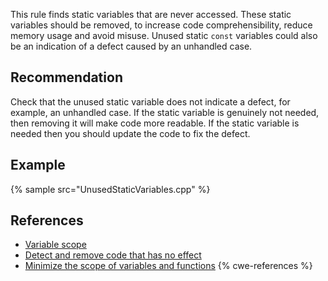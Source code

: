 This rule finds static variables that are never accessed. These static variables should be removed, to increase code comprehensibility, reduce memory usage and avoid misuse. Unused static `const` variables could also be an indication of a defect caused by an unhandled case.


## Recommendation
Check that the unused static variable does not indicate a defect, for example, an unhandled case. If the static variable is genuinely not needed, then removing it will make code more readable. If the static variable is needed then you should update the code to fix the defect.


## Example
{% sample src="UnusedStaticVariables.cpp" %}

## References
* [Variable scope](http://www.tutorialspoint.com/cplusplus/cpp_variable_scope.htm)
* [Detect and remove code that has no effect](https://www.securecoding.cert.org/confluence/display/c/MSC12-C.+Detect+and+remove+code+that+has+no+effect+or+is+never+executed)
* [Minimize the scope of variables and functions](https://wiki.sei.cmu.edu/confluence/display/c/DCL19-C.+Minimize+the+scope+of+variables+and+functions)
{% cwe-references %}
